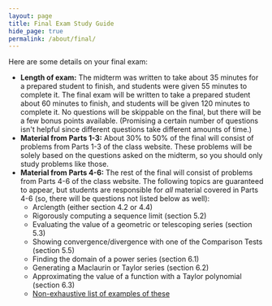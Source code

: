 ```yaml
---
layout: page
title: Final Exam Study Guide
hide_page: true
permalink: /about/final/
---
```


Here are some details on your final exam:

- **Length of exam:**
  The midterm was written to take about 35 minutes for
  a prepared student to finish, and students were given 55 minutes to complete
  it. The final exam will be written to take a prepared student
  about 60 minutes to finish, and students will be given 120 minutes to
  complete it. No questions will be skippable on the final, but there
  will be a few bonus points available.
  (Promising a certain number of questions isn't helpful
  since different questions take different amounts of time.)
- **Material from Parts 1-3:** About 30% to 50% of the final will consist
  of problems from Parts 1-3 of the class website. These problems will be
  solely based on the questions asked on the midterm, so you should only
  study problems like those.
- **Material from Parts 4-6:** The rest of the final will consist of problems
  from Parts 4-6 of the class website. The following topics are guaranteed
  to appear, but students are responsible for *all* material covered in Parts
  4-6 (so, there will be questions not listed below as well):
    - Arclength (either section 4.2 or 4.4)
    - Rigorously computing a sequence limit (section 5.2)
    - Evaluating the value of a geometric or telescoping series (section 5.3)
    - Showing convergence/divergence with one of the Comparison Tests
      (section 5.5)
    - Finding the domain of a power series (section 6.1)
    - Generating a Maclaurin or Taylor series (section 6.2)
    - Approximating the value of a function with
      a Taylor polynomial (section 6.3)
    - [Non-exhaustive list of examples of these][exercises]

[exercises]: {{site.baseurl}}/public/selected-exercises.pdf
